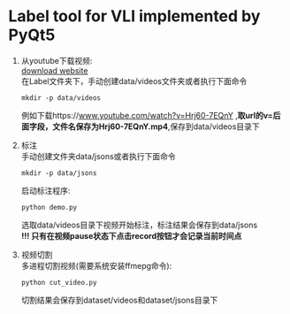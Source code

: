 # Label tool for VLI implemented by PyQt5

1. 从youtube下载视频:  
    [download website](https://en.savefrom.net/)   
    在Label文件夹下，手动创建data/videos文件夹或者执行下面命令 
    ```
    mkdir -p data/videos
    ```
    例如下载https://www.youtube.com/watch?v=Hrj60-7EQnY ,**取url的v=后面字段，文件名保存为Hrj60-7EQnY.mp4**,保存到data/videos目录下  



2. 标注  
    手动创建文件夹data/jsons或者执行下面命令
    ```
    mkdir -p data/jsons
    ```
    启动标注程序:
    ```
    python demo.py
    ```
    选取data/videos目录下视频开始标注，标注结果会保存到data/jsons  
    **!!! 只有在视频pause状态下点击record按钮才会记录当前时间点**


3. 视频切割  
    多进程切割视频(需要系统安装ffmepg命令):
    ```
    python cut_video.py
    ```
    切割结果会保存到dataset/videos和dataset/jsons目录下

